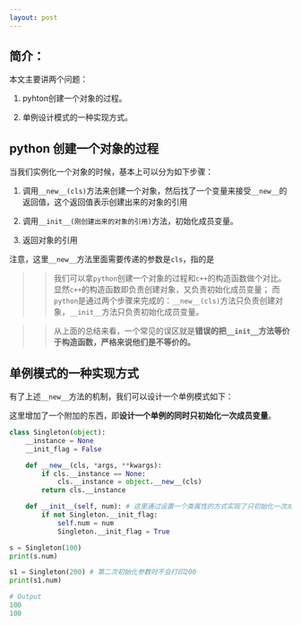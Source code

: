 ```yaml
---
layout: post 
---
```


## 简介：

本文主要讲两个问题：

1. pyhton创建一个对象的过程。

2. 单例设计模式的一种实现方式。

## python 创建一个对象的过程

当我们实例化一个对象的时候，基本上可以分为如下步骤：

1. 调用`__new__(cls)`方法来创建一个对象，然后找了一个变量来接受`__new__`的返回值，这个返回值表示创建出来的对象的引用

2. 调用`__init__(刚创建出来的对象的引用)`方法，初始化成员变量。

3. 返回对象的引用

注意，这里`__new__`方法里面需要传递的参数是`cls`，指的是


>> 我们可以拿`python`创建一个对象的过程和`c++`的构造函数做个对比。显然`c++`的构造函数即负责创建对象，又负责初始化成员变量； 而`python`是通过两个步骤来完成的：`__new__(cls)`方法只负责创建对象，`__init__`方法只负责初始化成员变量。

>> 从上面的总结来看，一个常见的误区就是**错误的把`__init__`方法等价于构造函数，严格来说他们是不等价的。**

## 单例模式的一种实现方式

有了上述`__new__`方法的机制，我们可以设计一个单例模式如下：

这里增加了一个附加的东西，即**设计一个单例的同时只初始化一次成员变量**。

```python
class Singleton(object):
    __instance = None
    __init_flag = False 

    def __new__(cls, *args, **kwargs):
        if cls.__instance == None:
            cls.__instance = object.__new__(cls)
        return cls.__instance

    def __init__(self, num): # 这里通过设置一个类属性的方式实现了只初始化一次成员变量的目的
        if not Singleton.__init_flag:
            self.num = num
            Singleton.__init_flag = True

s = Singleton(100)
print(s.num)

s1 = Singleton(200) # 第二次初始化参数时不会打印200
print(s1.num)

# Output
100
100
```
